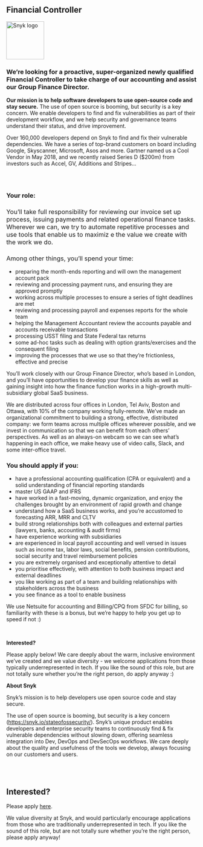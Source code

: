 Financial Controller
---

<img src="https://res.cloudinary.com/snyk/image/upload/v1537345894/press-kit/brand/logo-black.png" width="100" alt="Snyk logo" />

<h3><strong>We’re looking for a proactive, super-organized newly qualified Financial Controller to take charge of our accounting and assist our Group Finance Director.</strong></h3>
<p><strong>Our mission is to help software developers to use open-source code and stay secure.</strong><span style="font-weight: 400;"> The use of open source is booming, but security is a key concern. We enable developers to find and fix vulnerabilities as part of their development workflow, and we help security and governance teams understand their status, and drive improvement.</span></p>
<p><span style="font-weight: 400;">Over 160,000 developers depend on Snyk to find and fix their vulnerable dependencies. We have a series of top-brand customers on board including Google, Skyscanner, Microsoft, Asos and more. Gartner named us a Cool Vendor in May 2018, and we recently raised Series D ($200m) from investors such as Accel, GV, Additions and Stripes..</span><span style="font-weight: 400;">.</span></p>
<h3>&nbsp;</h3>
<h3><strong>Your role:</strong></h3>
<h3><span style="font-weight: 400;">You’ll take full responsibility for reviewing our invoice set up process, issuing payments and related operational finance tasks. Wherever we can, we try to automate repetitive processes </span><span style="font-weight: 400;">and use tools that enable us to maximiz e the value we create with the work we do.</span></h3>
<h3><span style="font-weight: 400;">Among other things, you’ll spend your time:</span></h3>
<ul>
<li style="font-weight: 400;"><span style="font-weight: 400;">preparing the month-ends reporting and will own the management account pack</span></li>
<li style="font-weight: 400;"><span style="font-weight: 400;">reviewing and processing payment runs, and ensuring they are approved promptly</span></li>
<li style="font-weight: 400;"><span style="font-weight: 400;">working across multiple processes to ensure a series of tight deadlines are met</span></li>
<li style="font-weight: 400;"><span style="font-weight: 400;">reviewing and processing payroll and expenses reports for the whole team</span></li>
<li style="font-weight: 400;"><span style="font-weight: 400;">helping the Management Accountant review the accounts payable and accounts receivable transactions</span></li>
<li style="font-weight: 400;"><span style="font-weight: 400;">processing USST filing and State Federal tax returns</span></li>
<li style="font-weight: 400;"><span style="font-weight: 400;">some ad-hoc tasks such as dealing with option grants/exercises and the consequent filing</span></li>
<li style="font-weight: 400;"><span style="font-weight: 400;">improving the processes that we use so that they’re frictionless, effective and precise</span></li>
</ul>
<p><span style="font-weight: 400;">You’ll work closely with our Group Finance Director, who’s based in London, and you’ll have opportunities to develop your finance skills as well as gaining insight into how the finance function works in a high-growth multi-subsidiary global SaaS business.</span></p>
<p><span style="font-weight: 400;">We are distributed across four offices in London, Tel Aviv, Boston and Ottawa, with 10% of the company working fully-remote. We’ve made an organizational commitment to building a strong, effective, distributed company: we form teams across multiple offices wherever possible, and we invest in communication so that we can benefit from each others’ perspectives. As well as an always-on webcam so we can see what’s happening in each office, we make heavy use of video calls, Slack, and some inter-office travel.</span></p>
<h3><strong>You should apply if you:</strong></h3>
<ul>
<li style="font-weight: 400;"><span style="font-weight: 400;">have a professional accounting qualification (CPA or equivalent) and a solid understanding of financial reporting standards</span></li>
<li style="font-weight: 400;"><span style="font-weight: 400;">master US GAAP and IFRS</span></li>
<li style="font-weight: 400;"><span style="font-weight: 400;">have worked in a fast-moving, dynamic organization, and enjoy the challenges brought by an environment of rapid growth and change</span></li>
<li style="font-weight: 400;"><span style="font-weight: 400;">understand how a SaaS business works, and you’re accustomed to forecasting ARR, MRR and CLTV</span></li>
<li style="font-weight: 400;"><span style="font-weight: 400;">build strong relationships both with colleagues and external parties (lawyers, banks, accounting &amp; audit firms)</span></li>
<li style="font-weight: 400;"><span style="font-weight: 400;">have experience working with subsidiaries</span></li>
<li style="font-weight: 400;"><span style="font-weight: 400;">are experienced in local payroll accounting and well versed in issues such as income tax, labor laws, social benefits, pension contributions, social security and travel reimbursement policies</span></li>
<li style="font-weight: 400;"><span style="font-weight: 400;">you are extremely organised and exceptionally attentive to detail</span></li>
<li style="font-weight: 400;"><span style="font-weight: 400;">you prioritise effectively, with attention to both business impact and external deadlines</span></li>
<li style="font-weight: 400;"><span style="font-weight: 400;">you like working as part of a team and building relationships with stakeholders across the business</span></li>
<li style="font-weight: 400;"><span style="font-weight: 400;">you see finance as a tool to enable business</span></li>
</ul>
<p><span style="font-weight: 400;">We use Netsuite for accounting and Billing/CPQ from SFDC for billing, so familiarity with these is a bonus, but we’re happy to help you get up to speed if not :)</span></p>
<p>&nbsp;</p>
<p><strong>Interested?</strong></p>
<p><span style="font-weight: 400;">Please apply below! We care deeply about the warm, inclusive environment we’ve created and we value diversity - we welcome applications from those typically underrepresented in tech. If you like the sound of this role, but are not totally sure whether you’re the right person, do apply anyway :)</span></p>
<p><strong>About Snyk</strong></p>
<p><span style="font-weight: 400;">Snyk’s mission is to help developers use open source code and stay secure.&nbsp;</span></p>
<p><span style="font-weight: 400;">The use of open source is booming, but security is a key concern (</span><a href="https://snyk.io/stateofossecurity/"><span style="font-weight: 400;">https://snyk.io/stateofossecurity/</span></a><span style="font-weight: 400;">). Snyk’s unique product enables developers and enterprise security teams to continuously find &amp; fix vulnerable dependencies without slowing down, offering seamless integration into Dev, DevOps and DevSecOps workflows. We care deeply about the quality and usefulness of the tools we develop, always focusing on our customers and users.&nbsp;</span></p>
<p><br><br></p>

Interested?
---

Please apply [here](https://boards.greenhouse.io/snyk/jobs/4906526002#app).

We value diversity at Snyk, and would particularly encourage applications from those who are traditionally underrepresented in tech.
If you like the sound of this role, but are not totally sure whether you’re the right person, please apply anyway!
